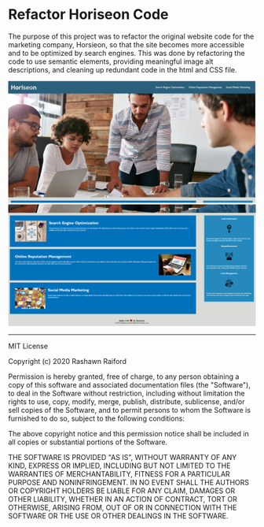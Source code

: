 # Refactor Horiseon Code

The purpose of this project was to refactor the original website code for the marketing company, Horsieon, so that the site becomes more accessible and to be optimized by search engines. This was done by refactoring the code to use semantic elements, providing meaningful image alt descriptions, and cleaning up redundant code in the html and CSS file.

![Horiseon Page 1](assets/Horiseon_Page1.png)
![Horiseon Page 2](assets/Horiseon_Page2.png)


--------------------------------------------------------------------------------------------------------------------------------------------------------------------------------------

MIT License

Copyright (c) 2020 Rashawn Raiford

Permission is hereby granted, free of charge, to any person obtaining a copy
of this software and associated documentation files (the "Software"), to deal
in the Software without restriction, including without limitation the rights
to use, copy, modify, merge, publish, distribute, sublicense, and/or sell
copies of the Software, and to permit persons to whom the Software is
furnished to do so, subject to the following conditions:

The above copyright notice and this permission notice shall be included in all
copies or substantial portions of the Software.

THE SOFTWARE IS PROVIDED "AS IS", WITHOUT WARRANTY OF ANY KIND, EXPRESS OR
IMPLIED, INCLUDING BUT NOT LIMITED TO THE WARRANTIES OF MERCHANTABILITY,
FITNESS FOR A PARTICULAR PURPOSE AND NONINFRINGEMENT. IN NO EVENT SHALL THE
AUTHORS OR COPYRIGHT HOLDERS BE LIABLE FOR ANY CLAIM, DAMAGES OR OTHER
LIABILITY, WHETHER IN AN ACTION OF CONTRACT, TORT OR OTHERWISE, ARISING FROM,
OUT OF OR IN CONNECTION WITH THE SOFTWARE OR THE USE OR OTHER DEALINGS IN THE
SOFTWARE.